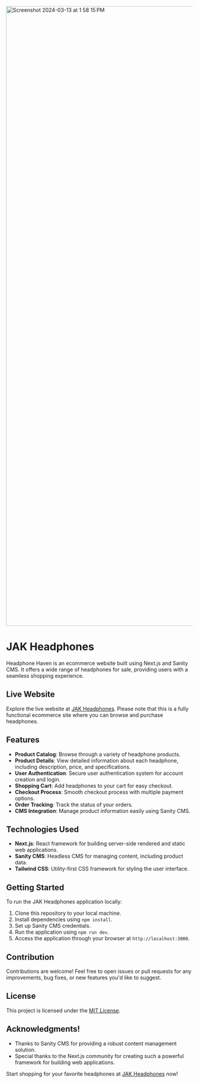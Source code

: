 <img width="1674" alt="Screenshot 2024-03-13 at 1 58 15 PM" src="https://github.com/Joelisking/heaphones-ecommerce/assets/93987931/2a5525bc-a59c-424d-8cfe-00f5aa01970c">

# JAK Headphones

Headphone Haven is an ecommerce website built using Next.js and Sanity CMS. It offers a wide range of headphones for sale, providing users with a seamless shopping experience.

## Live Website

Explore the live website at [JAK Headphones](https://jak-headphones.vercel.app/). Please note that this is a fully functional ecommerce site where you can browse and purchase headphones.

## Features

- **Product Catalog**: Browse through a variety of headphone products.
- **Product Details**: View detailed information about each headphone, including description, price, and specifications.
- **User Authentication**: Secure user authentication system for account creation and login.
- **Shopping Cart**: Add headphones to your cart for easy checkout.
- **Checkout Process**: Smooth checkout process with multiple payment options.
- **Order Tracking**: Track the status of your orders.
- **CMS Integration**: Manage product information easily using Sanity CMS.

## Technologies Used

- **Next.js**: React framework for building server-side rendered and static web applications.
- **Sanity CMS**: Headless CMS for managing content, including product data.
- **Tailwind CSS**: Utility-first CSS framework for styling the user interface.

## Getting Started

To run the JAK Headphones application locally:

1. Clone this repository to your local machine.
2. Install dependencies using `npm install`.
3. Set up Sanity CMS credentials.
4. Run the application using `npm run dev`.
5. Access the application through your browser at `http://localhost:3000`.

## Contribution

Contributions are welcome! Feel free to open issues or pull requests for any improvements, bug fixes, or new features you'd like to suggest.

## License

This project is licensed under the [MIT License](LICENSE).

## Acknowledgments!

- Thanks to Sanity CMS for providing a robust content management solution.
- Special thanks to the Next.js community for creating such a powerful framework for building web applications.

Start shopping for your favorite headphones at [JAK Headphones](https://jak-heaphones.vercel.app/) now!
